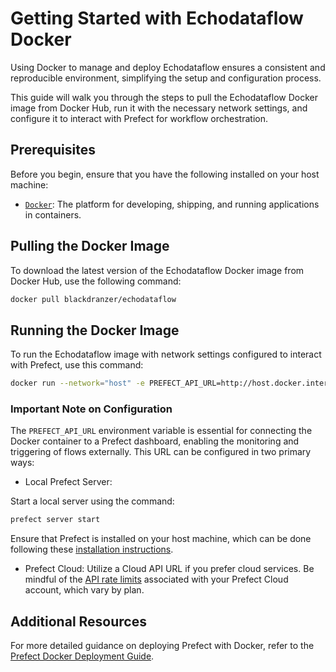 # Getting Started with Echodataflow Docker

Using Docker to manage and deploy Echodataflow ensures a consistent and reproducible environment, simplifying the setup and configuration process.

This guide will walk you through the steps to pull the Echodataflow Docker image from Docker Hub, run it with the necessary network settings, and configure it to interact with Prefect for workflow orchestration.

## Prerequisites
Before you begin, ensure that you have the following installed on your host machine:

- [`Docker`](https://www.docker.com/get-started/): The platform for developing, shipping, and running applications in containers.

## Pulling the Docker Image
To download the latest version of the Echodataflow Docker image from Docker Hub, use the following command:

```bash
docker pull blackdranzer/echodataflow
```

## Running the Docker Image
To run the Echodataflow image with network settings configured to interact with Prefect, use this command:

```bash
docker run --network="host" -e PREFECT_API_URL=http://host.docker.internal:4200/api blackdranzer/echodataflow
```

### Important Note on Configuration
The `PREFECT_API_URL` environment variable is essential for connecting the Docker container to a Prefect dashboard, enabling the monitoring and triggering of flows externally. This URL can be configured in two primary ways:

- Local Prefect Server:  

Start a local server using the command:

```bash
prefect server start
```

Ensure that Prefect is installed on your host machine, which can be done following these [installation instructions](https://docs.prefect.io/latest/getting-started/installation/).

- Prefect Cloud: Utilize a Cloud API URL if you prefer cloud services. Be mindful of the [API rate limits](https://docs.prefect.io/latest/cloud/rate-limits/) associated with your Prefect Cloud account, which vary by plan.

## Additional Resources
For more detailed guidance on deploying Prefect with Docker, refer to the [Prefect Docker Deployment Guide](https://docs.prefect.io/latest/guides/docker/#building-a-docker-image).